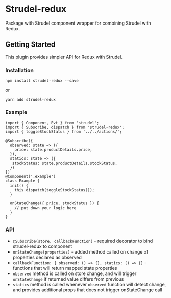 # Strudel-redux

Package with Strudel component wrapper for combining Strudel with Redux.

## Getting Started

This plugin provides simpler API for Redux with Strudel.

### Installation

```
npm install strudel-redux --save
```
or
```
yarn add strudel-redux
```

### Example

```
import { Component, Evt } from 'strudel';
import { Subscribe, dispatch } from 'strudel-redux';
import { toggleStockStatus } from '../../actions/';

@Subscribe({
  observed: state => ({ 
    price: state.productDetails.price,
  }),
  statics: state => ({
   stockStatus: state.productDetails.stockStatus,
  })
})
@Component('.example')
class Example {
  init() {
    this.dispatch(toggleStockStatus());
  }

  onStateChange({ price, stockStatus }) {
    // put down your logic here
  }
}
```

### API

* `@Subscribe(store, callbackFunction)` - required decorator to bind strudel-redux to component
* `onStateChange(properties)` - added method called on change of properties declared as observed
* `callbackFunction: { observed: () => {}, statics: () => {}` - functions that will return mapped state properties
* `observed` method is called on store change, and will trigger `onStateChange` if returned value differs from previous
* `statics` method is called whenever `observed` function will detect change, and provides additional props that does not trigger onStateChange call
